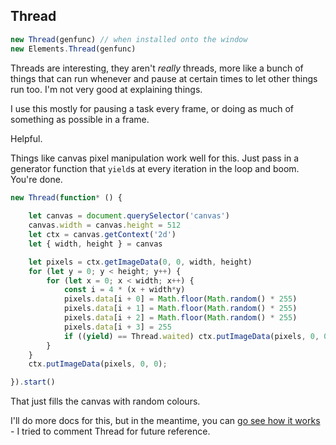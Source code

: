 ## Thread

```js
new Thread(genfunc) // when installed onto the window
new Elements.Thread(genfunc)
```

Threads are interesting, they aren't *really* threads, more like a bunch of things that can run whenever and pause at certain times to let other things run too.
I'm not very good at explaining things.

I use this mostly for pausing a task every frame, or doing as much of something as possible in a frame.

Helpful.

Things like canvas pixel manipulation work well for this.
Just pass in a generator function that `yield`s at every iteration in the loop and boom. You're done.

```js
new Thread(function* () {
    
    let canvas = document.querySelector('canvas')
    canvas.width = canvas.height = 512
    let ctx = canvas.getContext('2d')
    let { width, height } = canvas

    let pixels = ctx.getImageData(0, 0, width, height)
    for (let y = 0; y < height; y++) {
        for (let x = 0; x < width; x++) {
            const i = 4 * (x + width*y)
            pixels.data[i + 0] = Math.floor(Math.random() * 255)
            pixels.data[i + 1] = Math.floor(Math.random() * 255)
            pixels.data[i + 2] = Math.floor(Math.random() * 255)
            pixels.data[i + 3] = 255
            if ((yield) == Thread.waited) ctx.putImageData(pixels, 0, 0)
        }
    }
    ctx.putImageData(pixels, 0, 0);

}).start()
```

That just fills the canvas with random colours.

I'll do more docs for this, but in the meantime, you can [go see how it works](https://github.com/Magnogen/Elements/blob/main/Elements.js#L339) - I tried to comment Thread for future reference.
